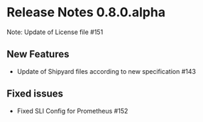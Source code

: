 # Release Notes 0.8.0.alpha

Note: Update of License file #151

## New Features

- Update of Shipyard files according to new specification #143

## Fixed issues

- Fixed SLI Config for Prometheus #152

